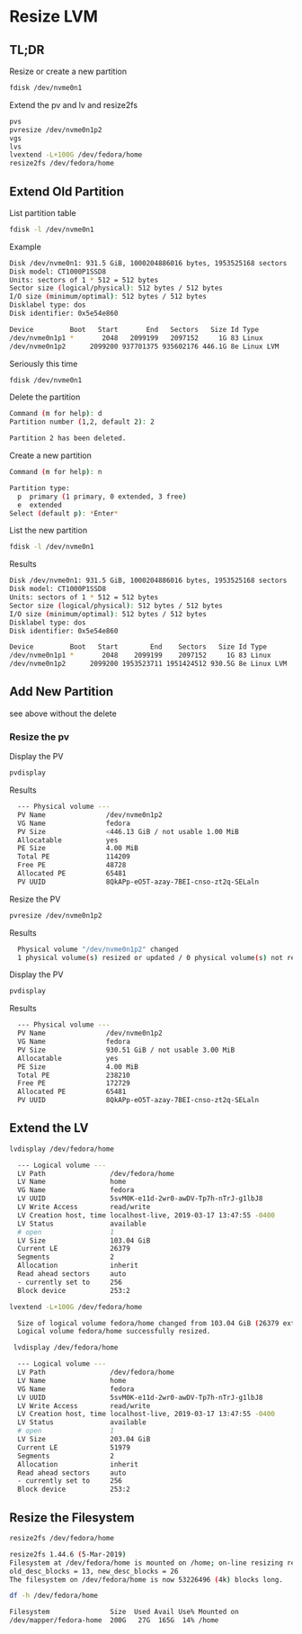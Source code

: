 # Resize LVM

## TL;DR

Resize or create a new partition

```bash
fdisk /dev/nvme0n1
```

Extend the pv and lv and resize2fs

```bash
pvs
pvresize /dev/nvme0n1p2
vgs
lvs
lvextend -L+100G /dev/fedora/home
resize2fs /dev/fedora/home
```

## Extend Old Partition

List partition table

```bash
fdisk -l /dev/nvme0n1
```

Example

```bash
Disk /dev/nvme0n1: 931.5 GiB, 1000204886016 bytes, 1953525168 sectors
Disk model: CT1000P1SSD8
Units: sectors of 1 * 512 = 512 bytes
Sector size (logical/physical): 512 bytes / 512 bytes
I/O size (minimum/optimal): 512 bytes / 512 bytes
Disklabel type: dos
Disk identifier: 0x5e54e860

Device         Boot   Start       End   Sectors   Size Id Type
/dev/nvme0n1p1 *       2048   2099199   2097152     1G 83 Linux
/dev/nvme0n1p2      2099200 937701375 935602176 446.1G 8e Linux LVM
```

Seriously this time

```bash
fdisk /dev/nvme0n1
```

Delete the partition

```bash
Command (m for help): d
Partition number (1,2, default 2): 2

Partition 2 has been deleted.
```

Create a new partition

```bash
Command (m for help): n

Partition type:
  p  primary (1 primary, 0 extended, 3 free)
  e  extended
Select (default p): *Enter*
```

List the new partition

```bash
fdisk -l /dev/nvme0n1
```

Results

```bash
Disk /dev/nvme0n1: 931.5 GiB, 1000204886016 bytes, 1953525168 sectors
Disk model: CT1000P1SSD8
Units: sectors of 1 * 512 = 512 bytes
Sector size (logical/physical): 512 bytes / 512 bytes
I/O size (minimum/optimal): 512 bytes / 512 bytes
Disklabel type: dos
Disk identifier: 0x5e54e860

Device         Boot   Start        End    Sectors   Size Id Type
/dev/nvme0n1p1 *       2048    2099199    2097152     1G 83 Linux
/dev/nvme0n1p2      2099200 1953523711 1951424512 930.5G 8e Linux LVM
```

## Add New Partition

see above without the delete

### Resize the pv

Display the PV

```bash
pvdisplay
```

Results

```bash
  --- Physical volume ---
  PV Name               /dev/nvme0n1p2
  VG Name               fedora
  PV Size               <446.13 GiB / not usable 1.00 MiB
  Allocatable           yes
  PE Size               4.00 MiB
  Total PE              114209
  Free PE               48728
  Allocated PE          65481
  PV UUID               8QkAPp-eO5T-azay-7BEI-cnso-zt2q-SELaln
```

Resize the PV

```bash
pvresize /dev/nvme0n1p2
```

Results

```bash
  Physical volume "/dev/nvme0n1p2" changed
  1 physical volume(s) resized or updated / 0 physical volume(s) not resized
```

Display the PV

```bash
pvdisplay
```

Results

```bash
  --- Physical volume ---
  PV Name               /dev/nvme0n1p2
  VG Name               fedora
  PV Size               930.51 GiB / not usable 3.00 MiB
  Allocatable           yes
  PE Size               4.00 MiB
  Total PE              238210
  Free PE               172729
  Allocated PE          65481
  PV UUID               8QkAPp-eO5T-azay-7BEI-cnso-zt2q-SELaln
```

## Extend the LV

```bash
lvdisplay /dev/fedora/home
```

```bash
  --- Logical volume ---
  LV Path                /dev/fedora/home
  LV Name                home
  VG Name                fedora
  LV UUID                5svM0K-e11d-2wr0-awDV-Tp7h-nTrJ-g1lbJ8
  LV Write Access        read/write
  LV Creation host, time localhost-live, 2019-03-17 13:47:55 -0400
  LV Status              available
  # open                 1
  LV Size                103.04 GiB
  Current LE             26379
  Segments               2
  Allocation             inherit
  Read ahead sectors     auto
  - currently set to     256
  Block device           253:2
```

```bash
lvextend -L+100G /dev/fedora/home
```

```bash
  Size of logical volume fedora/home changed from 103.04 GiB (26379 extents) to 203.04 GiB (51979 extents).
  Logical volume fedora/home successfully resized.
```

```bash
 lvdisplay /dev/fedora/home
```

```bash
  --- Logical volume ---
  LV Path                /dev/fedora/home
  LV Name                home
  VG Name                fedora
  LV UUID                5svM0K-e11d-2wr0-awDV-Tp7h-nTrJ-g1lbJ8
  LV Write Access        read/write
  LV Creation host, time localhost-live, 2019-03-17 13:47:55 -0400
  LV Status              available
  # open                 1
  LV Size                203.04 GiB
  Current LE             51979
  Segments               2
  Allocation             inherit
  Read ahead sectors     auto
  - currently set to     256
  Block device           253:2
```

## Resize the Filesystem

```bash
resize2fs /dev/fedora/home
```

```bash
resize2fs 1.44.6 (5-Mar-2019)
Filesystem at /dev/fedora/home is mounted on /home; on-line resizing required
old_desc_blocks = 13, new_desc_blocks = 26
The filesystem on /dev/fedora/home is now 53226496 (4k) blocks long.
```

```bash
df -h /dev/fedora/home
```

```bash
Filesystem               Size  Used Avail Use% Mounted on
/dev/mapper/fedora-home  200G   27G  165G  14% /home
```
